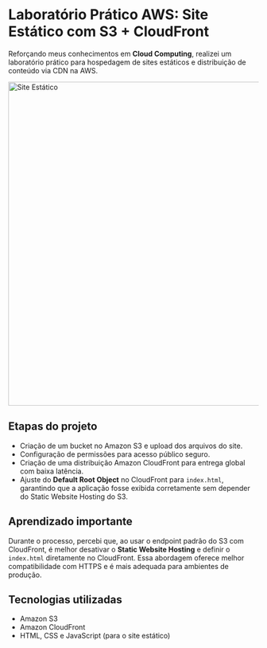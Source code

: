 # Laboratório Prático AWS: Site Estático com S3 + CloudFront

Reforçando meus conhecimentos em **Cloud Computing**, realizei um laboratório prático para hospedagem de sites estáticos e distribuição de conteúdo via CDN na AWS.

<img src="https://github.com/user-attachments/assets/f9b0d165-db37-477d-91be-d5b340cfb7e6" alt="Site Estático" width="650">


## Etapas do projeto

- Criação de um bucket no Amazon S3 e upload dos arquivos do site.
- Configuração de permissões para acesso público seguro.
- Criação de uma distribuição Amazon CloudFront para entrega global com baixa latência.
- Ajuste do **Default Root Object** no CloudFront para `index.html`, garantindo que a aplicação fosse exibida corretamente sem depender do Static Website Hosting do S3.

## Aprendizado importante

Durante o processo, percebi que, ao usar o endpoint padrão do S3 com CloudFront, é melhor desativar o **Static Website Hosting** e definir o `index.html` diretamente no CloudFront. Essa abordagem oferece melhor compatibilidade com HTTPS e é mais adequada para ambientes de produção.

## Tecnologias utilizadas

- Amazon S3
- Amazon CloudFront
- HTML, CSS e JavaScript (para o site estático)
